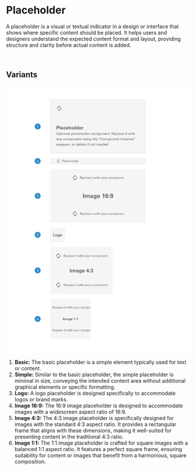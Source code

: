 # Placeholder

A placeholder is a visual or textual indicator in a design or interface that shows where specific content should be placed. It helps users and designers understand the expected content format and layout, providing structure and clarity before actual content is added.

<br/>

## Variants

<img src="../../assets/images/components/placeholder-variants.jpg" alt="placeholder-variants" width="752"/>

1. <b>Basic:</b> The basic placeholder is a simple element typically used for text or content.
2. <b>Simple:</b> Similar to the basic placeholder, the simple placeholder is minimal in size, conveying the intended content area without additional graphical elements or specific formatting.
3. <b>Logo:</b> A logo placeholder is designed specifically to accommodate logos or brand marks.
4. <b>Image 16:9:</b> The 16:9 image placeholder is designed to accommodate images with a widescreen aspect ratio of 16:9.
5. <b>Image 4:3:</b> The 4:3 image placeholder is specifically designed for images with the standard 4:3 aspect ratio. It provides a rectangular frame that aligns with these dimensions, making it well-suited for presenting content in the traditional 4:3 ratio.
6. <b>Image 1:1:</b> The 1:1 image placeholder is crafted for square images with a balanced 1:1 aspect ratio. It features a perfect square frame, ensuring suitability for content or images that benefit from a harmonious, square composition.

